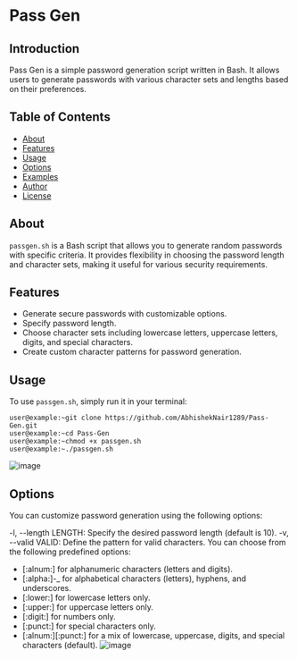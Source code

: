 # Pass Gen

## Introduction

Pass Gen is a simple password generation script written in Bash. It allows users to generate passwords with various character sets and lengths based on their preferences.

## Table of Contents

- [About](#about)
- [Features](#Features)
- [Usage](#usage)
- [Options](#options)
- [Examples](#examples)
- [Author](#author)
- [License](#license)

## About

`passgen.sh` is a Bash script that allows you to generate random passwords with specific criteria. It provides flexibility in choosing the password length and character sets, making it useful for various security requirements.

## Features

- Generate secure passwords with customizable options.
- Specify password length.
- Choose character sets including lowercase letters, uppercase letters, digits, and special characters.
- Create custom character patterns for password generation.

## Usage

To use `passgen.sh`, simply run it in your terminal:

```console
user@example:~git clone https://github.com/AbhishekNair1289/Pass-Gen.git
user@example:~cd Pass-Gen
user@example:~chmod +x passgen.sh 
user@example:~./passgen.sh
```
![image](https://github.com/AbhishekNair1289/Pass-Gen/assets/74359627/b732f5d7-55ef-49e0-86d3-1d39c2682c97)

## Options
You can customize password generation using the following options:

-l, --length LENGTH: Specify the desired password length (default is 10).
-v, --valid VALID: Define the pattern for valid characters. You can choose from the following predefined options:
- [:alnum:] for alphanumeric characters (letters and digits).
- [:alpha:]-_ for alphabetical characters (letters), hyphens, and underscores.
- [:lower:] for lowercase letters only.
- [:upper:] for uppercase letters only.
- [:digit:] for numbers only.
- [:punct:] for special characters only.
- [:alnum:][:punct:] for a mix of lowercase, uppercase, digits, and special characters (default).
![image](https://github.com/AbhishekNair1289/Pass-Gen/assets/74359627/d03b4528-ee45-4640-b0d4-1854207c0ed2)

